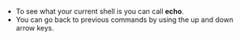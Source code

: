 - To see what your current shell is you can call **echo**.
- You can go back to previous commands by using the up and down arrow keys.
